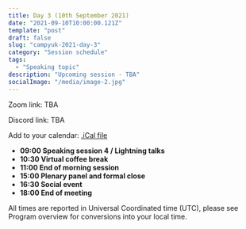 ```yaml
---
title: Day 3 (10th September 2021)
date: "2021-09-10T10:00:00.121Z"
template: "post"
draft: false
slug: "campyuk-2021-day-3"
category: "Session schedule"
tags:
  - "Speaking topic"
description: "Upcoming session - TBA"
socialImage: "/media/image-2.jpg"
---
```

Zoom link: TBA

Discord link: TBA 

Add to your calendar: [.iCal file](./campyuk_2021_conference.ics)

* **09:00 Speaking session 4 / Lightning talks**
* **10:30 Virtual coffee break**
* **11:00 End of morning session**
* **15:00 Plenary panel and formal close** 
* **16:30 Social event**
* **18:00 End of meeting**

All times are reported in Universal Coordinated time (UTC), please see Program overview for conversions into your local time.